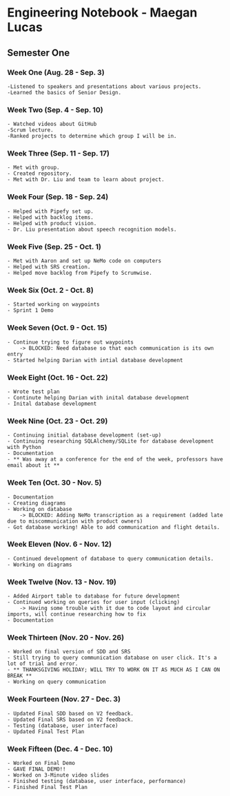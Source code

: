 # Engineering Notebook - Maegan Lucas

## Semester One
### Week One (Aug. 28 - Sep. 3)
    -Listened to speakers and presentations about various projects.
    -Learned the basics of Senior Design.
    
### Week Two (Sep. 4 - Sep. 10)
    - Watched videos about GitHub
    -Scrum lecture. 
    -Ranked projects to determine which group I will be in.
    
### Week Three (Sep. 11 - Sep. 17)
    - Met with group.
    - Created repository.
    - Met with Dr. Liu and team to learn about project.
    
### Week Four (Sep. 18 - Sep. 24)
    - Helped with Pipefy set up.
    - Helped with backlog items.
    - Helped with product vision.
    - Dr. Liu presentation about speech recognition models.
    
### Week Five (Sep. 25 - Oct. 1)
    - Met with Aaron and set up NeMo code on computers
    - Helped with SRS creation.
    - Helped move backlog from Pipefy to Scrumwise.
    
### Week Six (Oct. 2 - Oct. 8)
    - Started working on waypoints
    - Sprint 1 Demo
    
### Week Seven (Oct. 9 - Oct. 15)
    - Continue trying to figure out waypoints
        -> BLOCKED: Need database so that each communication is its own entry
    - Started helping Darian with intial database development

### Week Eight (Oct. 16 - Oct. 22) 
    - Wrote test plan
    - Continute helping Darian with inital database development
    - Inital database development
    
### Week Nine (Oct. 23 - Oct. 29)
    - Continuing initial database development (set-up)
    - Continuing researching SQLAlchemy/SQLite for database development with Python
    - Documentation
    - ** Was away at a conference for the end of the week, professors have email about it **
    
### Week Ten (Oct. 30 - Nov. 5)
    - Documentation
    - Creating diagrams 
    - Working on database
        -> BLOCKED: Adding NeMo transcription as a requirement (added late due to miscommunication with product owners)
    - Got database working! Able to add communication and flight details.
    
### Week Eleven (Nov. 6 - Nov. 12)
    - Continued development of database to query communication details.
    - Working on diagrams
    
### Week Twelve (Nov. 13 - Nov. 19)
    - Added Airport table to database for future development
    - Continued working on queries for user input (clicking)
        -> Having some trouble with it due to code layout and circular imports, will continue researching how to fix
    - Documentation
    
### Week Thirteen (Nov. 20 - Nov. 26)
    - Worked on final version of SDD and SRS
    - Still trying to query communication database on user click. It's a lot of trial and error.
    - ** THANKSGIVING HOLIDAY; WILL TRY TO WORK ON IT AS MUCH AS I CAN ON BREAK **
    - Working on query communication

### Week Fourteen (Nov. 27 - Dec. 3)
    - Updated Final SDD based on V2 feedback.
    - Updated Final SRS based on V2 feedback.
    - Testing (database, user interface)
    - Updated Final Test Plan

### Week Fifteen (Dec. 4 - Dec. 10)
    - Worked on Final Demo
    - GAVE FINAL DEMO!!
    - Worked on 3-Minute video slides
    - Finished testing (database, user interface, performance)
    - Finished Final Test Plan
        
    
